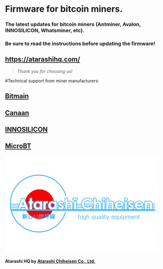 # Firmware for bitcoin miners.
### The latest updates for bitcoin miners (Antminer, Avalon, INNOSILICON, Whatsminer, etc).
### Be sure to read the instructions before updating the firmware!

## https://atarashihq.com/
> *Thank you for choosing us!*

#Technical support from miner manufacturers:

## [Bitmain](https://support.bitmain.com/hc/en-us)
## [Canaan](https://canaan.io/service/447)
## [INNOSILICON](https://www.innosilicon.com/html/support_en/index.html)
## [MicroBT](https://whatsminer.com/src/views/support.html)



![](https://github.com/AtarashiHQ/Bitcoin-miners/blob/main/Logo%20AC.jpg)
#### Atarashi HQ by [Atarashi Chiheisen Co., Ltd.](https://atarashichiheisen.com/)
